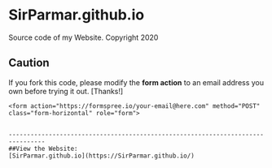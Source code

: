 SirParmar.github.io
================================================================================

Source code of my Website. Copyright 2020

## Caution

If you fork this code, please modify the **form action** to an email address you own before trying it out. [Thanks!]
```
<form action="https://formspree.io/your-email@here.com" method="POST" class="form-horizontal" role="form">


--------------------------------------------------------------------------------
##View the Website: 
[SirParmar.github.io](https://SirParmar.github.io/)
